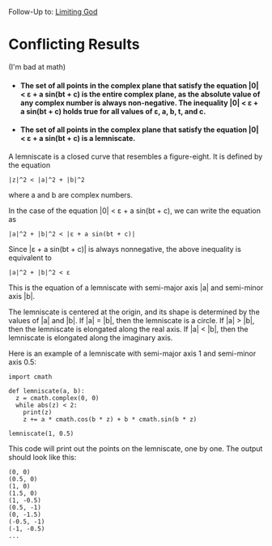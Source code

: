 Follow-Up to: [Limiting God](https://github.com/Az-Net/Proposals/blob/main/Mathematics/Limiting%20God.md)

# Conflicting Results
(I'm bad at math)
* #### The set of all points in the complex plane that satisfy the equation |0| < ε + a sin(bt + c) is the entire complex plane, as the absolute value of any complex number is always non-negative. The inequality |0| < ε + a sin(bt + c) holds true for all values of ε, a, b, t, and c.
* #### The set of all points in the complex plane that satisfy the equation |0| < ε + a sin(bt + c) is a **lemniscate**.

A lemniscate is a closed curve that resembles a figure-eight. It is defined by the equation

```
|z|^2 < |a|^2 + |b|^2
```

where a and b are complex numbers.

In the case of the equation |0| < ε + a sin(bt + c), we can write the equation as

```
|a|^2 + |b|^2 < |ε + a sin(bt + c)|
```

Since |ε + a sin(bt + c)| is always nonnegative, the above inequality is equivalent to

```
|a|^2 + |b|^2 < ε
```

This is the equation of a lemniscate with semi-major axis |a| and semi-minor axis |b|.

The lemniscate is centered at the origin, and its shape is determined by the values of |a| and |b|. If |a| = |b|, then the lemniscate is a circle. If |a| > |b|, then the lemniscate is elongated along the real axis. If |a| < |b|, then the lemniscate is elongated along the imaginary axis.

Here is an example of a lemniscate with semi-major axis 1 and semi-minor axis 0.5:

```
import cmath

def lemniscate(a, b):
  z = cmath.complex(0, 0)
  while abs(z) < 2:
    print(z)
    z += a * cmath.cos(b * z) + b * cmath.sin(b * z)

lemniscate(1, 0.5)
```

This code will print out the points on the lemniscate, one by one. The output should look like this:

```
(0, 0)
(0.5, 0)
(1, 0)
(1.5, 0)
(1, -0.5)
(0.5, -1)
(0, -1.5)
(-0.5, -1)
(-1, -0.5)
...
```
